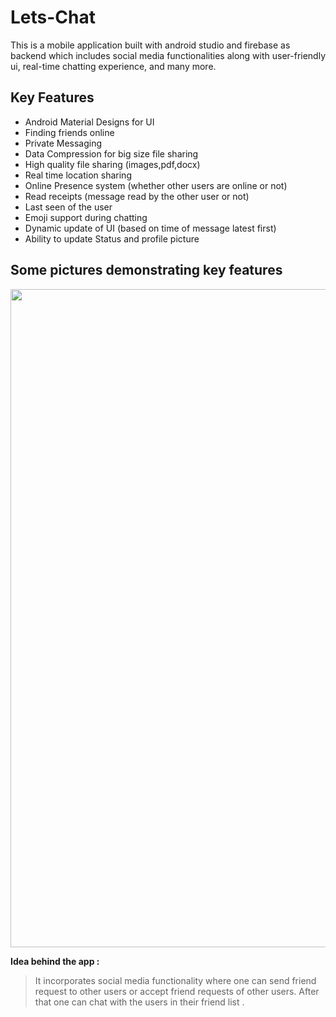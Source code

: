# Lets-Chat
This is a mobile application built with android studio and firebase as backend which includes social media functionalities along with user-friendly ui, real-time chatting experience, and many more.


## Key Features
* Android Material Designs for UI
* Finding friends online
* Private Messaging
* Data Compression for big size file sharing
* High quality file sharing (images,pdf,docx)
* Real time location sharing
* Online Presence system (whether other users are online or not)
* Read receipts (message read by the other user or not)
* Last seen of the user
* Emoji support during chatting
* Dynamic update of UI (based on time of message latest first)
* Ability to update Status and profile picture

## Some pictures demonstrating key features

<img src="https://github.com/pritamrao746/lets-chat/blob/master/imgs_readme/login.png"  width = 540 height=1053>















**Idea behind the app :**

> It incorporates social media functionality where one can send friend request to other users or accept friend requests of other users. After that one can chat with the users in their friend list .
